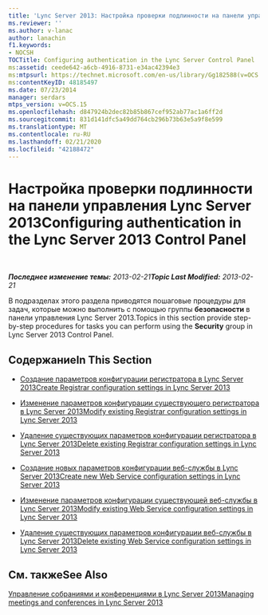 ```yaml
---
title: 'Lync Server 2013: Настройка проверки подлинности на панели управления Lync Server'
ms.reviewer: ''
ms.author: v-lanac
author: lanachin
f1.keywords:
- NOCSH
TOCTitle: Configuring authentication in the Lync Server Control Panel
ms:assetid: ceede642-a6cb-4916-8731-e34ac42394e3
ms:mtpsurl: https://technet.microsoft.com/en-us/library/Gg182588(v=OCS.15)
ms:contentKeyID: 48185497
ms.date: 07/23/2014
manager: serdars
mtps_version: v=OCS.15
ms.openlocfilehash: d847924b2dec82b85b867cef952ab77ac1a6ff2d
ms.sourcegitcommit: 831d141dfc5a49dd764cb296b73b63e5a9f8e599
ms.translationtype: MT
ms.contentlocale: ru-RU
ms.lasthandoff: 02/21/2020
ms.locfileid: "42188472"
---
```

<div data-xmlns="http://www.w3.org/1999/xhtml">

<div class="topic" data-xmlns="http://www.w3.org/1999/xhtml" data-msxsl="urn:schemas-microsoft-com:xslt" data-cs="https://msdn.microsoft.com/">

<div data-asp="https://msdn2.microsoft.com/asp">

# <a name="configuring-authentication-in-the-lync-server-2013-control-panel"></a><span data-ttu-id="434b1-102">Настройка проверки подлинности на панели управления Lync Server 2013</span><span class="sxs-lookup"><span data-stu-id="434b1-102">Configuring authentication in the Lync Server 2013 Control Panel</span></span>

</div>

<div id="mainSection">

<div id="mainBody">

<span> </span>

<span data-ttu-id="434b1-103">_**Последнее изменение темы:** 2013-02-21_</span><span class="sxs-lookup"><span data-stu-id="434b1-103">_**Topic Last Modified:** 2013-02-21_</span></span>

<span data-ttu-id="434b1-104">В подразделах этого раздела приводятся пошаговые процедуры для задач, которые можно выполнить с помощью группы **безопасности** в панели управления Lync Server 2013.</span><span class="sxs-lookup"><span data-stu-id="434b1-104">Topics in this section provide step-by-step procedures for tasks you can perform using the **Security** group in Lync Server 2013 Control Panel.</span></span>

<div>

## <a name="in-this-section"></a><span data-ttu-id="434b1-105">Содержание</span><span class="sxs-lookup"><span data-stu-id="434b1-105">In This Section</span></span>

  - [<span data-ttu-id="434b1-106">Создание параметров конфигурации регистратора в Lync Server 2013</span><span class="sxs-lookup"><span data-stu-id="434b1-106">Create Registrar configuration settings in Lync Server 2013</span></span>](lync-server-2013-create-registrar-configuration-settings.md)

  - [<span data-ttu-id="434b1-107">Изменение параметров конфигурации существующего регистратора в Lync Server 2013</span><span class="sxs-lookup"><span data-stu-id="434b1-107">Modify existing Registrar configuration settings in Lync Server 2013</span></span>](lync-server-2013-modify-existing-registrar-configuration-settings.md)

  - [<span data-ttu-id="434b1-108">Удаление существующих параметров конфигурации регистратора в Lync Server 2013</span><span class="sxs-lookup"><span data-stu-id="434b1-108">Delete existing Registrar configuration settings in Lync Server 2013</span></span>](lync-server-2013-delete-existing-registrar-configuration-settings.md)

  - [<span data-ttu-id="434b1-109">Создание новых параметров конфигурации веб-службы в Lync Server 2013</span><span class="sxs-lookup"><span data-stu-id="434b1-109">Create new Web Service configuration settings in Lync Server 2013</span></span>](lync-server-2013-create-new-web-service-configuration-settings.md)

  - [<span data-ttu-id="434b1-110">Изменение параметров конфигурации существующей веб-службы в Lync Server 2013</span><span class="sxs-lookup"><span data-stu-id="434b1-110">Modify existing Web Service configuration settings in Lync Server 2013</span></span>](lync-server-2013-modify-existing-web-service-configuration-settings.md)

  - [<span data-ttu-id="434b1-111">Удаление существующих параметров конфигурации веб-службы в Lync Server 2013</span><span class="sxs-lookup"><span data-stu-id="434b1-111">Delete existing Web Service configuration settings in Lync Server 2013</span></span>](lync-server-2013-delete-existing-web-service-configuration-settings.md)

</div>

<div>

## <a name="see-also"></a><span data-ttu-id="434b1-112">См. также</span><span class="sxs-lookup"><span data-stu-id="434b1-112">See Also</span></span>


[<span data-ttu-id="434b1-113">Управление собраниями и конференциями в Lync Server 2013</span><span class="sxs-lookup"><span data-stu-id="434b1-113">Managing meetings and conferences in Lync Server 2013</span></span>](lync-server-2013-managing-meetings-and-conferences.md)  
  

</div>

</div>

<span> </span>

</div>

</div>

</div>

